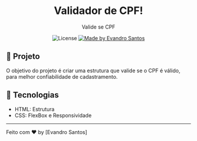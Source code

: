 <h1 align="center">
  Validador de CPF!
</h1>

<p align="center">Valide se CPF</p>

<p align="center">
  <img alt="License" src="https://img.shields.io/badge/license-MIT-191A1E">

  <a href="https://github.com/evandro-santos2020">
    <img alt="Made by Evandro Santos" src="https://img.shields.io/badge/Made%20by-Evandro%20Santos-191A1E">
  </a>


</p>


## 🚀 Projeto

O objetivo do projeto é criar uma estrutura que valide se o CPF é válido, para melhor confiabilidade de cadastramento.

## 🔧 Tecnologias

- HTML: Estrutura
- CSS: FlexBox e Responsividade

---

Feito com  ♥ by [Evandro Santos]
